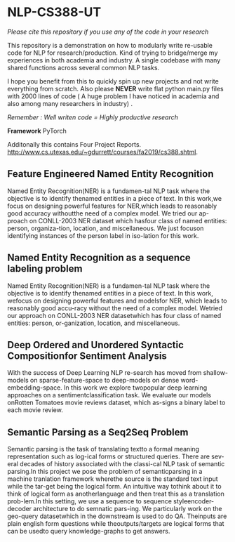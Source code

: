 # NLP-CS388-UT

*Please cite this repository if you use any of the code in your research*

This repository is a demonstration on how to modularly write re-usable code for NLP for research/production. Kind of trying to bridge/merge my experiences in both academia and industry. A single codebase with many shared functions across several common NLP tasks. 

I hope you benefit from this to quickly spin up new projects and not write everything from scratch.
Also please **NEVER** write flat python main.py files with 2000 lines of code ( A huge problem I have noticed in academia and also among many researchers in industry) .  

*Remember : Well writen code = Highly productive research*

**Framework** PyTorch

Additonally this contains Four Project Reports.   
http://www.cs.utexas.edu/~gdurrett/courses/fa2019/cs388.shtml.  


## Feature Engineered Named Entity Recognition
Named Entity Recognition(NER) is a fundamen-tal NLP task where the objective is to identify thenamed  entities  in  a  piece  of  text.   In  this  work,we focus on designing powerful features for NER,which leads to reasonably good accuracy withoutthe  need  of  a  complex  model.   We  tried  our  ap-proach on CONLL-2003 NER dataset which hasfour  class  of  named  entities:  person,  organiza-tion,  location,  and miscellaneous.  We just focuson identifying instances of the person label in iso-lation for this work.

## Named Entity Recognition as a sequence labeling problem
Named Entity Recognition(NER) is a fundamen-tal NLP task where the objective is to identify thenamed entities in a piece of text. In this work, wefocus on designing powerful features and modelsfor  NER,  which  leads  to  reasonably  good  accu-racy  without  the  need  of  a  complex  model.   Wetried our approach on CONLL-2003 NER datasetwhich has four class of named entities: person, or-ganization, location, and miscellaneous.

## Deep Ordered and Unordered Syntactic Compositionfor Sentiment Analysis
With  the  success  of  Deep  Learning  NLP  re-search has moved from shallow-models on sparse-feature-space   to   deep-models   on   dense   word-embedding-space.   In  this  work  we  explore  twopopular deep learning approaches on a sentimentclassification  task.    We  evaluate  our  models  onRotten Tomatoes movie reviews dataset, which as-signs a binary label to each movie review.

## Semantic Parsing as a Seq2Seq Problem
Semantic  parsing  is  the  task  of  translating  textto  a  formal  meaning  representation  such  as  log-ical  forms  or  structured  queries.   There  are  sev-eral decades of history associated with the classi-cal NLP task of semantic parsing.In  this  project  we  pose  the  problem  of  semanticparsing in a machine tranlation framework wherethe source is the standard text input while the tar-get  being  the  logical  form.   An  intuitive  way  tothink about it to think of logical form as anotherlanguage and then treat this as a translation prob-lem.In this setting, we use a sequence to sequence styleencoder-decoder architecture to do semnatic pars-ing. We particularly work on the geo-query datasetwhich in the downstream is used to do QA. Theinputs are plain english form questions while theoutputs/targets are logical forms that can be usedto query knowledge-graphs to get answers.

